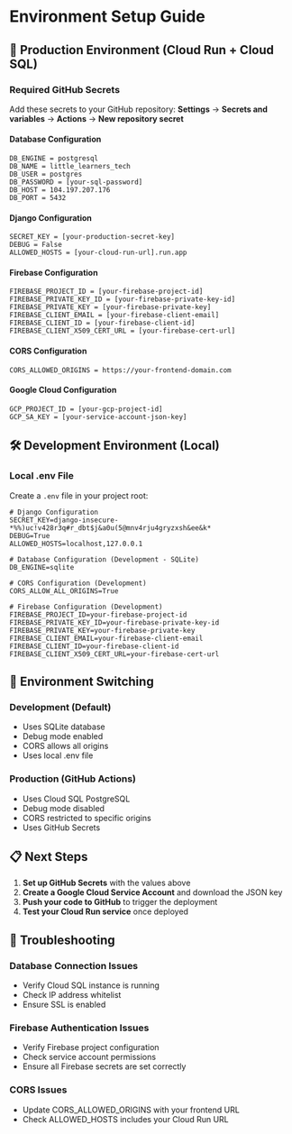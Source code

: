 # Environment Setup Guide

## 🚀 Production Environment (Cloud Run + Cloud SQL)

### Required GitHub Secrets

Add these secrets to your GitHub repository:
**Settings** → **Secrets and variables** → **Actions** → **New repository secret**

#### Database Configuration
```
DB_ENGINE = postgresql
DB_NAME = little_learners_tech
DB_USER = postgres
DB_PASSWORD = [your-sql-password]
DB_HOST = 104.197.207.176
DB_PORT = 5432
```

#### Django Configuration
```
SECRET_KEY = [your-production-secret-key]
DEBUG = False
ALLOWED_HOSTS = [your-cloud-run-url].run.app
```

#### Firebase Configuration
```
FIREBASE_PROJECT_ID = [your-firebase-project-id]
FIREBASE_PRIVATE_KEY_ID = [your-firebase-private-key-id]
FIREBASE_PRIVATE_KEY = [your-firebase-private-key]
FIREBASE_CLIENT_EMAIL = [your-firebase-client-email]
FIREBASE_CLIENT_ID = [your-firebase-client-id]
FIREBASE_CLIENT_X509_CERT_URL = [your-firebase-cert-url]
```

#### CORS Configuration
```
CORS_ALLOWED_ORIGINS = https://your-frontend-domain.com
```

#### Google Cloud Configuration
```
GCP_PROJECT_ID = [your-gcp-project-id]
GCP_SA_KEY = [your-service-account-json-key]
```

## 🛠️ Development Environment (Local)

### Local .env File
Create a `.env` file in your project root:

```env
# Django Configuration
SECRET_KEY=django-insecure-*%%)uc!v428r3q#r_dbt$j&a0u(5@mnv4rju4gryzxsh&ee&k*
DEBUG=True
ALLOWED_HOSTS=localhost,127.0.0.1

# Database Configuration (Development - SQLite)
DB_ENGINE=sqlite

# CORS Configuration (Development)
CORS_ALLOW_ALL_ORIGINS=True

# Firebase Configuration (Development)
FIREBASE_PROJECT_ID=your-firebase-project-id
FIREBASE_PRIVATE_KEY_ID=your-firebase-private-key-id
FIREBASE_PRIVATE_KEY=your-firebase-private-key
FIREBASE_CLIENT_EMAIL=your-firebase-client-email
FIREBASE_CLIENT_ID=your-firebase-client-id
FIREBASE_CLIENT_X509_CERT_URL=your-firebase-cert-url
```

## 🔄 Environment Switching

### Development (Default)
- Uses SQLite database
- Debug mode enabled
- CORS allows all origins
- Uses local .env file

### Production (GitHub Actions)
- Uses Cloud SQL PostgreSQL
- Debug mode disabled
- CORS restricted to specific origins
- Uses GitHub Secrets

## 📋 Next Steps

1. **Set up GitHub Secrets** with the values above
2. **Create a Google Cloud Service Account** and download the JSON key
3. **Push your code to GitHub** to trigger the deployment
4. **Test your Cloud Run service** once deployed

## 🔧 Troubleshooting

### Database Connection Issues
- Verify Cloud SQL instance is running
- Check IP address whitelist
- Ensure SSL is enabled

### Firebase Authentication Issues
- Verify Firebase project configuration
- Check service account permissions
- Ensure all Firebase secrets are set correctly

### CORS Issues
- Update CORS_ALLOWED_ORIGINS with your frontend URL
- Check ALLOWED_HOSTS includes your Cloud Run URL
